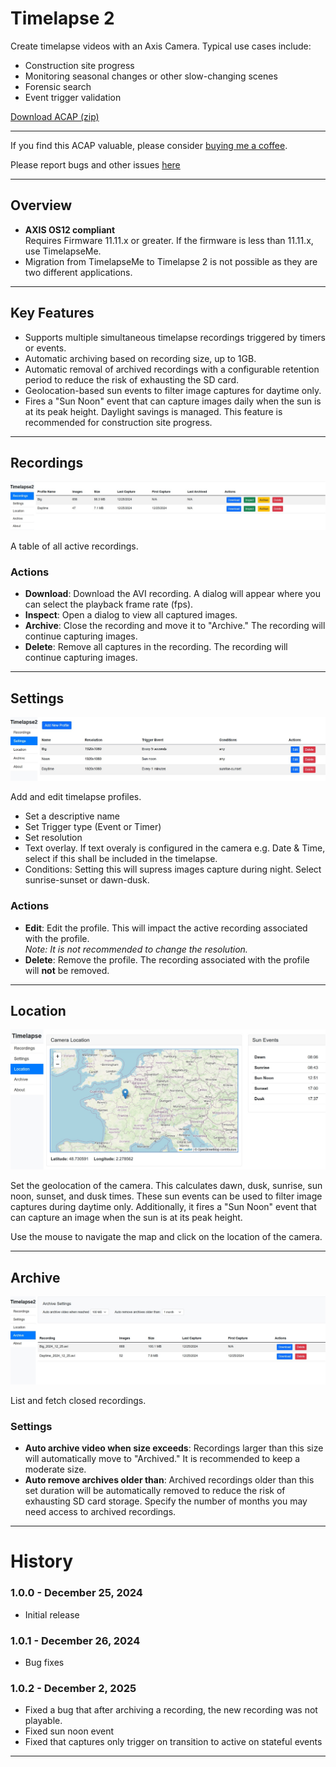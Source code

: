 # Timelapse 2

Create timelapse videos with an Axis Camera. Typical use cases include:

- Construction site progress
- Monitoring seasonal changes or other slow-changing scenes
- Forensic search
- Event trigger validation

[Download ACAP (zip)](https://www.dropbox.com/scl/fi/uik3zu8potr7rv7u2djyb/Timelapse2.zip?rlkey=ovo9g8sb6qwmbyzptkn6c9674&dl=1)

---
If you find this ACAP valuable, please consider [buying me a coffee](https://buymeacoffee.com/fredjuhlinl).  

Please report bugs and other issues [here](https://github.com/pandosme/Timelapse2/issues)

---
## Overview

- **AXIS OS12 compliant**  
  Requires Firmware 11.11.x or greater.  If the firmware is less than 11.11.x, use TimelapseMe.
- Migration from TimelapseMe to Timelapse 2 is not possible as they are two different applications.

---

## Key Features

- Supports multiple simultaneous timelapse recordings triggered by timers or events.
- Automatic archiving based on recording size, up to 1GB.
- Automatic removal of archived recordings with a configurable retention period to reduce the risk of exhausting the SD card.
- Geolocation-based sun events to filter image captures for daytime only.
- Fires a "Sun Noon" event that can capture images daily when the sun is at its peak height. Daylight savings is managed. This feature is recommended for construction site progress.

---

## Recordings
![recordings](images/recordings.jpg) 


A table of all active recordings.
  
### Actions

- **Download**: Download the AVI recording. A dialog will appear where you can select the playback frame rate (fps).
- **Inspect**: Open a dialog to view all captured images.
- **Archive**: Close the recording and move it to "Archive." The recording will continue capturing images.
- **Delete**: Remove all captures in the recording. The recording will continue capturing images.

---

## Settings
![settings](images/settings.jpg) 

  
Add and edit timelapse profiles.
- Set a descriptive name
- Set Trigger type (Event or Timer)
- Set resolution
- Text overlay.  If text overaly is configured in the camera e.g. Date & Time, select if this shall be included in the timelapse.
- Conditions:  Setting this will supress images capture during night.  Select sunrise-sunset or dawn-dusk.

### Actions

- **Edit**: Edit the profile. This will impact the active recording associated with the profile.  
  *Note: It is not recommended to change the resolution.*
- **Delete**: Remove the profile. The recording associated with the profile will **not** be removed.

---

## Location
![location](images/location.jpg)  

Set the geolocation of the camera. This calculates dawn, dusk, sunrise, sun noon, sunset, and dusk times. These sun events can be used to filter image captures during daytime only. Additionally, it fires a "Sun Noon" event that can capture an image when the sun is at its peak height.

Use the mouse to navigate the map and click on the location of the camera.

---

## Archive
![archive](images/archive.jpg)  
  
List and fetch closed recordings.

### Settings

- **Auto archive video when size exceeds**: Recordings larger than this size will automatically move to "Archived." It is recommended to keep a moderate size.
- **Auto remove archives older than**: Archived recordings older than this set duration will be automatically removed to reduce the risk of exhausting SD card storage. Specify the number of months you may need access to archived recordings.

---

# History

### 1.0.0 - December 25, 2024
- Initial release

### 1.0.1 - December 26, 2024
- Bug fixes

### 1.0.2 - December 2, 2025
- Fixed a bug that after archiving a recording, the new recording was not playable.
- Fixed sun noon event
- Fixed that captures only trigger on transition to active on stateful events 

---
